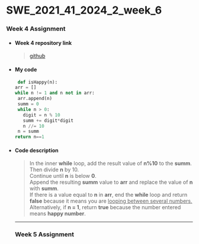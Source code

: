 # SWE_2021_41_2024_2_week_6 

### Week 4 Assignment 

* #### Week 4 repository link
  > [github](https://github.com/imchan685/SWE_2021_41_2024_2_week_4)

+ ####  My code

   ```python
    def isHappy(n):
  arr = []
  while n != 1 and n not in arr:
    arr.append(n)
    summ = 0
    while n > 0:
      digit = n % 10
      summ += digit*digit
      n //= 10
    n = summ
  return n==1
  ```
- #### Code description
  > In the inner __while__ loop, add the result value of __n%10__ to the __summ__. Then divide __n__ by 10.  
  > Continue until __n__ is below __0__.  
  > Append the resulting __summ__ value to __arr__ and replace the value of __n__ with __summ__.  
  > If there is a value equal to __n__ in __arr__, end the __while__ loop and return __false__ because it means you are <U>looping between several numbers.</U>  
  > Alternatively, if __n = 1__, return __true__ because the number entered means __happy number__.  

  ---
  ### Week 5 Assignment
